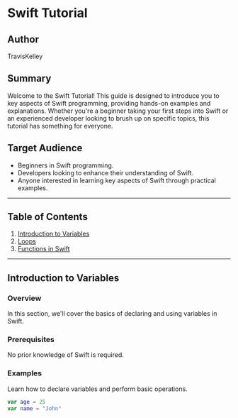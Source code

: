 # Swift Tutorial

## Author
TravisKelley

## Summary
Welcome to the Swift Tutorial! This guide is designed to introduce you to key aspects of Swift programming, providing hands-on examples and explanations. Whether you're a beginner taking your first steps into Swift or an experienced developer looking to brush up on specific topics, this tutorial has something for everyone.

## Target Audience
- Beginners in Swift programming.
- Developers looking to enhance their understanding of Swift.
- Anyone interested in learning key aspects of Swift through practical examples.

---

## Table of Contents

1. [Introduction to Variables](#introduction-to-variables)
2. [Loops](ControlFlowWithLoops.md)
3. [Functions in Swift](FunctionsInSwift.md)

---

## Introduction to Variables

### Overview
In this section, we'll cover the basics of declaring and using variables in Swift.

### Prerequisites
No prior knowledge of Swift is required.

### Examples
Learn how to declare variables and perform basic operations.

```swift
var age = 25
var name = "John"



